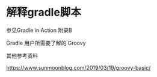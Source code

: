 解释gradle脚本
=============

参见Gradle in Action 附录B

Gradle 用户所需要了解的 Groovy

其他参考资料

https://www.sunmoonblog.com/2019/03/19/groovy-basic/